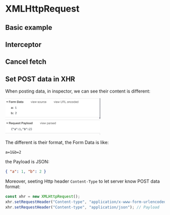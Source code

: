 # XMLHttpRequest

## Basic example

## Interceptor

## Cancel fetch

## Set POST data in XHR

When posting data, in inspector, we can see their content is different:

<img src="../assets/post_form.png" width="300">

<img src="../assets/post_payload.png" width="300">

The different is their format, the Form Data is like:

```text
a=1&b=2
```

the Payload is JSON:

```json
{ "a": 1, "b": 2 }
```

Moreover, seeting Http header `Content-Type` to let server know POST data format:

```js
const xhr = new XMLHttpRequest();
xhr.setRequestHeader("Content-type", "application/x-www-form-urlencoded"); // Form Data
xhr.setRequestHeader("Content-type", "application/json"); // Payload
```
